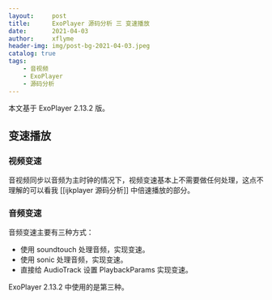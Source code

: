 ```yaml
---
layout:     post
title:      ExoPlayer 源码分析 三 变速播放
date:       2021-04-03
author:     xflyme
header-img: img/post-bg-2021-04-03.jpeg
catalog: true
tags:
    - 音视频
    - ExoPlayer
    - 源码分析
---
```



本文基于 ExoPlayer 2.13.2 版。

## 变速播放
### 视频变速
音视频同步以音频为主时钟的情况下，视频变速基本上不需要做任何处理，这点不理解的可以看我 [[ijkplayer 源码分析]] 中倍速播放的部分。

### 音频变速
音频变速主要有三种方式：
* 使用 soundtouch 处理音频，实现变速。
* 使用 sonic 处理音频，实现变速。
* 直接给 AudioTrack 设置  PlaybackParams 实现变速。

ExoPlayer 2.13.2 中使用的是第三种。